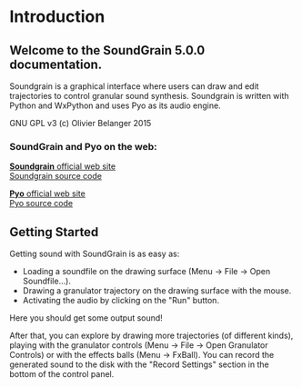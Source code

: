 Introduction
============

Welcome to the SoundGrain 5.0.0 documentation.
----------------------------------------------

Soundgrain is a graphical interface where users can draw and edit 
trajectories to control granular sound synthesis. Soundgrain is 
written with Python and WxPython and uses Pyo as its audio engine. 

GNU GPL v3 (c) Olivier Belanger 2015

### SoundGrain and Pyo on the web: ###

[__Soundgrain__ official web site](http://ajaxsoundstudio.com/software/soundgrain)  
[Soundgrain source code](https://code.google.com/p/soundgrain)

[__Pyo__ official web site](http://ajaxsoundstudio.com/software/pyo)  
[Pyo source code](https://code.google.com/p/pyo)


Getting Started
---------------

Getting sound with SoundGrain is as easy as: 
    
- Loading a soundfile on the drawing surface (Menu -> File -> Open Soundfile...).  
- Drawing a granulator trajectory on the drawing surface with the mouse.  
- Activating the audio by clicking on the "Run" button.

Here you should get some output sound!

After that, you can explore by drawing more trajectories (of different kinds),
playing with the granulator controls (Menu -> File -> Open Granulator Controls) 
or with the effects balls (Menu -> FxBall). You can record the generated sound
to the disk with the "Record Settings" section in the bottom of the control
panel.


